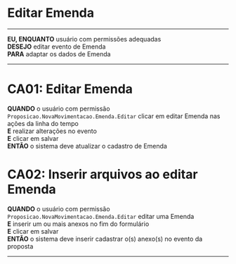 # Editar Emenda

---

**EU, ENQUANTO** usuário com permissões adequadas\
**DESEJO** editar evento de Emenda\
**PARA** adaptar os dados de Emenda

---

# CA01: Editar Emenda

**QUANDO** o usuário com permissão `Proposicao.NovaMovimentacao.Emenda.Editar` clicar em editar Emenda nas ações da linha do tempo\
**E** realizar alterações no evento\
**E** clicar em salvar\
**ENTÃO** o sistema deve atualizar o cadastro de Emenda

# CA02: Inserir arquivos ao editar Emenda

**QUANDO** o usuário com permissão `Proposicao.NovaMovimentacao.Emenda.Editar` editar uma Emenda\
**E** inserir um ou mais anexos no fim do formulário\
**E** clicar em salvar\
**ENTÃO** o sistema deve inserir cadastrar o(s) anexo(s) no evento da proposta

---
